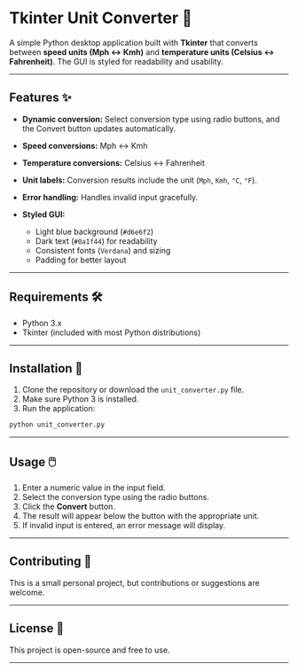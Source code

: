 # Tkinter Unit Converter 🧮

A simple Python desktop application built with **Tkinter** that converts between **speed units (Mph ↔ Kmh)** and **temperature units (Celsius ↔ Fahrenheit)**. The GUI is styled for readability and usability.

---

## Features ✨

* **Dynamic conversion:** Select conversion type using radio buttons, and the Convert button updates automatically.
* **Speed conversions:** Mph ↔ Kmh
* **Temperature conversions:** Celsius ↔ Fahrenheit
* **Unit labels:** Conversion results include the unit (`Mph`, `Kmh`, `°C`, `°F`).
* **Error handling:** Handles invalid input gracefully.
* **Styled GUI:**

  * Light blue background (`#d6e6f2`)
  * Dark text (`#0a1f44`) for readability
  * Consistent fonts (`Verdana`) and sizing
  * Padding for better layout

---

## Requirements 🛠️

* Python 3.x
* Tkinter (included with most Python distributions)

---

## Installation 🚀

1. Clone the repository or download the `unit_converter.py` file.
2. Make sure Python 3 is installed.
3. Run the application:

```bash
python unit_converter.py
```

---

## Usage 🖱️

1. Enter a numeric value in the input field.
2. Select the conversion type using the radio buttons.
3. Click the **Convert** button.
4. The result will appear below the button with the appropriate unit.
5. If invalid input is entered, an error message will display.

---

## Contributing 🤝

This is a small personal project, but contributions or suggestions are welcome.

---

## License 📄

This project is open-source and free to use.

---
